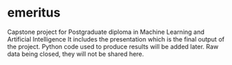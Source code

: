 # emeritus
Capstone project for Postgraduate diploma in Machine Learning and Artificial Intelligence
It includes the presentation which is the final output of the project. Python code used to produce results will be added later. Raw data being closed, they will not be shared here.
